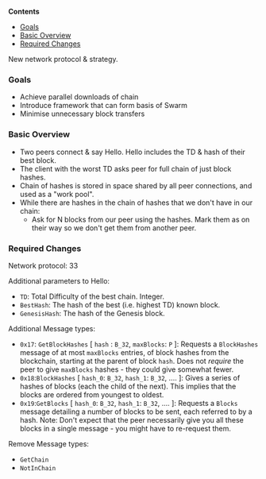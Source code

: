 <!-- START doctoc generated TOC please keep comment here to allow auto update -->
<!-- DON'T EDIT THIS SECTION, INSTEAD RE-RUN doctoc TO UPDATE -->
**Contents**

- [Goals](#goals)
- [Basic Overview](#basic-overview)
- [Required Changes](#required-changes)

<!-- END doctoc generated TOC please keep comment here to allow auto update -->

New network protocol & strategy.

### Goals
- Achieve parallel downloads of chain
- Introduce framework that can form basis of Swarm
- Minimise unnecessary block transfers

### Basic Overview

- Two peers connect & say Hello. Hello includes the TD & hash of their best block.
- The client with the worst TD asks peer for full chain of just block hashes.
- Chain of hashes is stored in space shared by all peer connections, and used as a "work pool".
- While there are hashes in the chain of hashes that we don't have in our chain:
  - Ask for N blocks from our peer using the hashes. Mark them as on their way so we don't get them from another peer.

### Required Changes

Network protocol: 33

Additional parameters to Hello:
- `TD`: Total Difficulty of the best chain. Integer.
- `BestHash`: The hash of the best (i.e. highest TD) known block.
- `GenesisHash`: The hash of the Genesis block.

Additional Message types:
- `0x17`: `GetBlockHashes` [ `hash` : `B_32`, `maxBlocks`: `P` ]: Requests a `BlockHashes` message of at most `maxBlocks` entries, of block hashes from the blockchain, starting at the parent of block `hash`. Does not _require_ the peer to give `maxBlocks` hashes - they could give somewhat fewer.
- `0x18`:`BlockHashes` [ `hash_0`: `B_32`, `hash_1`: `B_32`, .... ]: Gives a series of hashes of blocks (each the child of the next). This implies that the blocks are ordered from youngest to oldest.
- `0x19`:`GetBlocks` [ `hash_0`: `B_32`, `hash_1`: `B_32`, .... ]: Requests a `Blocks` message detailing a number of blocks to be sent, each referred to by a hash. Note: Don't expect that the peer necessarily give you all these blocks in a single message - you might have to re-request them.

Remove Message types:
- `GetChain`
- `NotInChain`